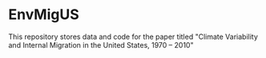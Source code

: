 # EnvMigUS
This repository stores data and code for the paper titled "Climate Variability and Internal Migration in the United States, 1970 – 2010"
